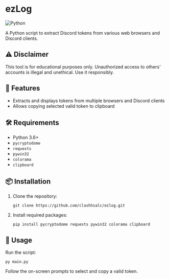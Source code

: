 # ezLog

![Python](https://img.shields.io/badge/Python-3.6%2B-blue)

A Python script to extract Discord tokens from various web browsers and Discord clients.

## ⚠ Disclaimer

This tool is for educational purposes only. Unauthorized access to others' accounts is illegal and unethical. Use it responsibly. 

## 🚀 Features

- Extracts and displays tokens from multiple browsers and Discord clients
- Allows copying selected valid token to clipboard

## 🛠️ Requirements

- Python 3.6+
- `pycryptodome`
- `requests`
- `pywin32`
- `colorama`
- `clipboard`

## 📦 Installation

1. Clone the repository:
   ```
   git clone https://github.com/clashhsalc/ezlog.git
   ```
2. Install required packages:
   ```
   pip install pycryptodome requests pywin32 colorama clipboard
   ```

## 🚀 Usage

Run the script:

```
py main.py
```
Follow the on-screen prompts to select and copy a valid token.
